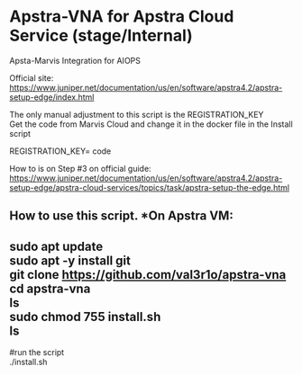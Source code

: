 # Apstra-VNA for Apstra Cloud Service (stage/Internal)
Apsta-Marvis Integration for AIOPS

Official site: <br>
https://www.juniper.net/documentation/us/en/software/apstra4.2/apstra-setup-edge/index.html  <br>

The only manual adjustment to this script is the REGISTRATION_KEY <br>
Get the code from Marvis Cloud and change it in the docker file in the Install script <be>

REGISTRATION_KEY= code  <be>

How to is on Step #3 on official guide: <br>
https://www.juniper.net/documentation/us/en/software/apstra4.2/apstra-setup-edge/apstra-cloud-services/topics/task/apstra-setup-the-edge.html  <br>

How to use this script. *On Apstra VM:
-
sudo apt update <br>
sudo apt -y install git <br>
git clone https://github.com/val3r1o/apstra-vna <br>
cd apstra-vna <br>
ls <br>
sudo chmod 755 install.sh <br>
ls <br>
-
#run the script <br>
./install.sh
